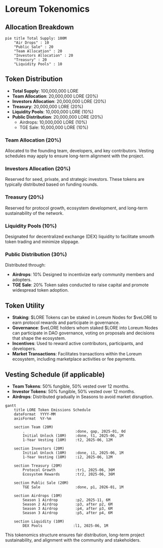 
# Loreum Tokenomics
## Allocation Breakdown

```mermaid
pie title Total Supply: 100M
    "Air Drops" : 10
    "Public Sale" : 20
    "Team Allocation" : 20
    "Investors Allocation" : 20
    "Treasury" : 20
    "Liquidity Pools" : 10
```
## Token Distribution

- **Total Supply**: 100,000,000 LORE
- **Team Allocation**: 20,000,000 LORE (20%)
- **Investors Allocation**: 20,000,000 LORE (20%)
- **Treasury**: 20,000,000 LORE (20%)
- **Liquidity Pools**: 10,000,000 LORE (10%)
- **Public Distribution**: 20,000,000 LORE (20%)
  - Airdrops: 10,000,000 LORE (10%) 
  - TGE Sale: 10,000,000 LORE (10%)

### Team Allocation (20%)
Allocated to the founding team, developers, and key contributors. Vesting schedules may apply to ensure long-term alignment with the project.

### Investors Allocation (20%)
Reserved for seed, private, and strategic investors. These tokens are typically distributed based on funding rounds.

### Treasury (20%)
Reserved for protocol growth, ecosystem development, and long-term sustainability of the network.

### Liquidity Pools (10%)
Designated for decentralized exchange (DEX) liquidity to facilitate smooth token trading and minimize slippage.

### Public Distribution (30%)
Distributed through:
- **Airdrops**: 10% Designed to incentivize early community members and adopters.
- **TGE Sale**: 20% Token sales conducted to raise capital and promote widespread token adoption.

## Token Utility

- **Staking**: $LORE Tokens can be staked in Loreum Nodes for $veLORE to earn protocol rewards and participate in governance.
- **Governance**: $veLORE holders whom staked $LORE into Loreum Nodes can participate in DAO governance, voting on proposals and decisions that shape the ecosystem.
- **Incentives**: Used to reward active contributors, participants, and developers.
- **Market Transactions**: Facilitates transactions within the Loreum ecosystem, including marketplace activities or fee payments.

## Vesting Schedule (if applicable)

- **Team Tokens**: 50% fungible, 50% vested over 12 months.
- **Investor Tokens**: 50% fungible, 50% vested over 12 months.
- **Airdrops**: Distributed gradually in Seasons to avoid market disruption.

```mermaid
gantt
    title LORE Token Emissions Schedule
    dateFormat  YYYY-MM
    axisFormat  %Y-%m
    
    section Team (20M)
        .                       :done, gap, 2025-01, 0d
        Initial Unlock (10M)    :done, t1, 2025-06, 1M
        1-Year Vesting (10M)    :t2, 2025-06, 12M
    
    section Investors (20M)
        Initial Unlock (10M)    :done, i1, 2025-06, 1M
        1-Year Vesting (10M)    :i2, 2025-06, 12M
        
    section Treasury (20M)
        Protocol Growth         :tr1, 2025-06, 36M
        Ecosystem Rewards       :tr2, 2025-06, 36M
        
    section Public Sale (20M)
        TGE Sale                :done, p1, 2026-01, 1M

    section Airdrops (10M)
        Season 1 Airdrop        :p2, 2025-11, 6M
        Season 2 Airdrop        :p3, after p2, 6M
        Season 3 Airdrop        :p4, after p3, 6M
        Season 3 Airdrop        :p5, after p4, 6M
        
    section Liquidity (10M)
        DEX Pools              :l1, 2025-06, 1M
```

This tokenomics structure ensures fair distribution, long-term project sustainability, and alignment with the community and stakeholders.
